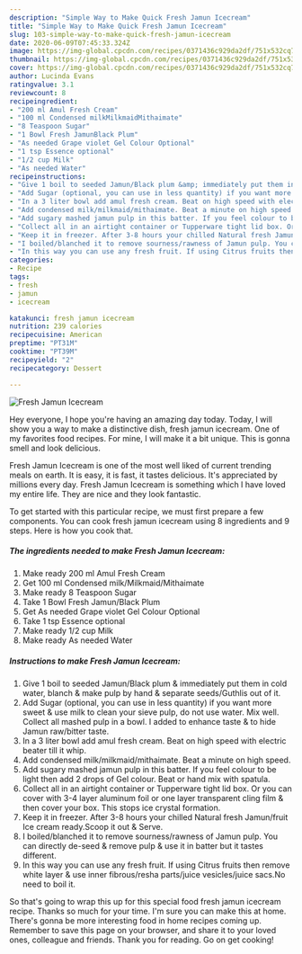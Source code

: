 ```yaml
---
description: "Simple Way to Make Quick Fresh Jamun Icecream"
title: "Simple Way to Make Quick Fresh Jamun Icecream"
slug: 103-simple-way-to-make-quick-fresh-jamun-icecream
date: 2020-06-09T07:45:33.324Z
image: https://img-global.cpcdn.com/recipes/0371436c929da2df/751x532cq70/fresh-jamun-icecream-recipe-main-photo.jpg
thumbnail: https://img-global.cpcdn.com/recipes/0371436c929da2df/751x532cq70/fresh-jamun-icecream-recipe-main-photo.jpg
cover: https://img-global.cpcdn.com/recipes/0371436c929da2df/751x532cq70/fresh-jamun-icecream-recipe-main-photo.jpg
author: Lucinda Evans
ratingvalue: 3.1
reviewcount: 8
recipeingredient:
- "200 ml Amul Fresh Cream"
- "100 ml Condensed milkMilkmaidMithaimate"
- "8 Teaspoon Sugar"
- "1 Bowl Fresh JamunBlack Plum"
- "As needed Grape violet Gel Colour Optional"
- "1 tsp Essence optional"
- "1/2 cup Milk"
- "As needed Water"
recipeinstructions:
- "Give 1 boil to seeded Jamun/Black plum &amp; immediately put them in cold water, blanch &amp; make pulp by hand &amp; separate seeds/Guthlis out of it."
- "Add Sugar (optional, you can use in less quantity) if you want more sweet &amp; use milk to clean your sieve pulp, do not use water. Mix well. Collect all mashed pulp in a bowl. I added to enhance taste &amp; to hide Jamun raw/bitter taste."
- "In a 3 liter bowl add amul fresh cream. Beat on high speed with electric beater till it whip."
- "Add condensed milk/milkmaid/mithaimate. Beat a minute on high speed."
- "Add sugary mashed jamun pulp in this batter. If you feel colour to be light then add 2 drops of Gel colour. Beat or hand mix with spatula."
- "Collect all in an airtight container or Tupperware tight lid box. Or you can cover with 3-4 layer aluminum foil or one layer transparent cling film &amp; then cover your box. This stops ice crystal formation."
- "Keep it in freezer. After 3-8 hours your chilled Natural fresh Jamun/fruit Ice cream ready.Scoop it out &amp; Serve."
- "I boiled/blanched it to remove sourness/rawness of Jamun pulp. You can directly de-seed &amp; remove pulp &amp; use it in batter but it tastes different."
- "In this way you can use any fresh fruit. If using Citrus fruits then remove white layer &amp; use inner fibrous/resha parts/juice vesicles/juice sacs.No need to boil it."
categories:
- Recipe
tags:
- fresh
- jamun
- icecream

katakunci: fresh jamun icecream 
nutrition: 239 calories
recipecuisine: American
preptime: "PT31M"
cooktime: "PT39M"
recipeyield: "2"
recipecategory: Dessert

---
```



![Fresh Jamun Icecream](https://img-global.cpcdn.com/recipes/0371436c929da2df/751x532cq70/fresh-jamun-icecream-recipe-main-photo.jpg)

Hey everyone, I hope you're having an amazing day today. Today, I will show you a way to make a distinctive dish, fresh jamun icecream. One of my favorites food recipes. For mine, I will make it a bit unique. This is gonna smell and look delicious.



Fresh Jamun Icecream is one of the most well liked of current trending meals on earth. It is easy, it is fast, it tastes delicious. It's appreciated by millions every day. Fresh Jamun Icecream is something which I have loved my entire life. They are nice and they look fantastic.


To get started with this particular recipe, we must first prepare a few components. You can cook fresh jamun icecream using 8 ingredients and 9 steps. Here is how you cook that.

<!--inarticleads1-->

##### The ingredients needed to make Fresh Jamun Icecream:

1. Make ready 200 ml Amul Fresh Cream
1. Get 100 ml Condensed milk/Milkmaid/Mithaimate
1. Make ready 8 Teaspoon Sugar
1. Take 1 Bowl Fresh Jamun/Black Plum
1. Get As needed Grape violet Gel Colour Optional
1. Take 1 tsp Essence optional
1. Make ready 1/2 cup Milk
1. Make ready As needed Water




<!--inarticleads2-->

##### Instructions to make Fresh Jamun Icecream:

1. Give 1 boil to seeded Jamun/Black plum &amp; immediately put them in cold water, blanch &amp; make pulp by hand &amp; separate seeds/Guthlis out of it.
1. Add Sugar (optional, you can use in less quantity) if you want more sweet &amp; use milk to clean your sieve pulp, do not use water. Mix well. Collect all mashed pulp in a bowl. I added to enhance taste &amp; to hide Jamun raw/bitter taste.
1. In a 3 liter bowl add amul fresh cream. Beat on high speed with electric beater till it whip.
1. Add condensed milk/milkmaid/mithaimate. Beat a minute on high speed.
1. Add sugary mashed jamun pulp in this batter. If you feel colour to be light then add 2 drops of Gel colour. Beat or hand mix with spatula.
1. Collect all in an airtight container or Tupperware tight lid box. Or you can cover with 3-4 layer aluminum foil or one layer transparent cling film &amp; then cover your box. This stops ice crystal formation.
1. Keep it in freezer. After 3-8 hours your chilled Natural fresh Jamun/fruit Ice cream ready.Scoop it out &amp; Serve.
1. I boiled/blanched it to remove sourness/rawness of Jamun pulp. You can directly de-seed &amp; remove pulp &amp; use it in batter but it tastes different.
1. In this way you can use any fresh fruit. If using Citrus fruits then remove white layer &amp; use inner fibrous/resha parts/juice vesicles/juice sacs.No need to boil it.




So that's going to wrap this up for this special food fresh jamun icecream recipe. Thanks so much for your time. I'm sure you can make this at home. There's gonna be more interesting food in home recipes coming up. Remember to save this page on your browser, and share it to your loved ones, colleague and friends. Thank you for reading. Go on get cooking!
